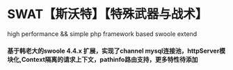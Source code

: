 # SWAT【斯沃特】【特殊武器与战术】
high performance && simple php framework based swoole extend

#### 基于韩老大的swoole 4.4.x 扩展，实现了channel mysql连接池，httpServer模块化,Context隔离的请求上下文，pathinfo路由支持，更多特性待添加
